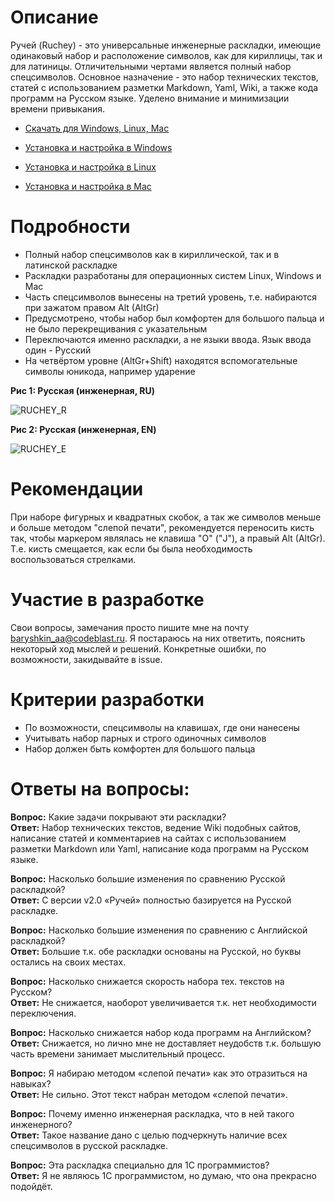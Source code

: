 # Описание
Ручей (Ruchey) - это универсальные инженерные раскладки, имеющие одинаковый набор и расположение символов, как для кириллицы, так и для латиницы. Отличительными чертами является полный набор спецсимволов. Основное назначение - это набор технических текстов, статей с использованием разметки Markdown, Yaml, Wiki, а также кода программ на Русском языке. Уделено внимание и минимизации времени привыкания.

* [Скачать для Windows, Linux, Mac](https://github.com/A-Projects/Ruchey/releases/)

* [Установка и настройка в Windows](https://github.com/A-Projects/Ruchey/wiki/%D0%A3%D1%81%D1%82%D0%B0%D0%BD%D0%BE%D0%B2%D0%BA%D0%B0-%D0%B8-%D0%BD%D0%B0%D1%81%D1%82%D1%80%D0%BE%D0%B9%D0%BA%D0%B0-%D0%B2-Windows)

* [Установка и настройка в Linux](https://github.com/A-Projects/Ruchey/wiki/%D0%A3%D1%81%D1%82%D0%B0%D0%BD%D0%BE%D0%B2%D0%BA%D0%B0-%D0%B8-%D0%BD%D0%B0%D1%81%D1%82%D1%80%D0%BE%D0%B9%D0%BA%D0%B0-%D0%B2-Linux)

* [Установка и настройка в Mac](https://github.com/A-Projects/Ruchey/wiki/%D0%A3%D1%81%D1%82%D0%B0%D0%BD%D0%BE%D0%B2%D0%BA%D0%B0-%D0%B8-%D0%BD%D0%B0%D1%81%D1%82%D1%80%D0%BE%D0%B9%D0%BA%D0%B0-%D0%B2-Mac)

# Подробности
* Полный набор спецсимволов как в кириллической, так и в латинской раскладке
* Раскладки разработаны для операционных систем Linux, Windows и Mac
* Часть спецсимволов вынесены на третий уровень, т.е. набираются при зажатом правом Alt (AltGr)
* Предусмотрено, чтобы набор был комфортен для большого пальца и не было перекрещивания с указательным
* Переключаются именно раскладки, а не языки ввода. Язык ввода один - Русский
* На четвёртом уровне (AltGr+Shift) находятся вспомогательные символы юникода, например ударение

**Рис 1: Русская (инженерная, RU)**

![RUCHEY_R](https://user-images.githubusercontent.com/38563625/189160631-ece9d802-c865-4496-9750-e2fa5ccc2887.png)

**Рис 2: Русская (инженерная, EN)**

![RUCHEY_E](https://user-images.githubusercontent.com/38563625/189160648-ed4d44cb-81a0-43b2-a71b-3b190fce7c90.png)

# Рекомендации
При наборе фигурных и квадратных скобок, а так же символов меньше и больше методом "слепой печати", рекомендуется переносить кисть так, чтобы маркером являлась не клавиша "О" ("J"), а правый Alt (AltGr). Т.е. кисть смещается, как если бы была необходимость воспользоваться стрелками.

# Участие в разработке
Свои вопросы, замечания просто пишите мне на почту <baryshkin_aa@codeblast.ru>. Я постараюсь на них ответить, пояснить некоторый ход мыслей и решений. Конкретные ошибки, по возможности, закидывайте в issue.

# Критерии разработки
* По возможности, спецсимволы на клавишах, где они нанесены
* Учитывать набор парных и строго одиночных символов
* Набор должен быть комфортен для большого пальца

# Ответы на вопросы:
**Вопрос:** Какие задачи покрывают эти раскладки?  
**Ответ:** Набор технических текстов, ведение Wiki подобных сайтов, написание статей и комментариев на сайтах с использованием разметки Markdown или Yaml, написание кода программ на Русском языке.

**Вопрос:** Насколько большие изменения по сравнению Русской раскладкой?  
**Ответ:** С версии v2.0 «Ручей» полностью базируется на Русской раскладке.

**Вопрос:** Насколько большие изменения по сравнению с Английской раскладкой?  
**Ответ:** Большие т.к. обе раскладки основаны на Русской, но буквы остались на своих местах.

**Вопрос:** Насколько снижается скорость набора тех. текстов на Русском?  
**Ответ:** Не снижается, наоборот увеличивается т.к. нет необходимости переключения.

**Вопрос:** Насколько снижается набор кода программ на Английском?  
**Ответ:** Снижается, но лично мне не доставляет неудобств т.к. большую часть времени занимает мыслительный процесс.

**Вопрос:** Я набираю методом «слепой печати» как это отразиться на навыках?  
**Ответ:** Не сильно. Этот текст набран методом «слепой печати».

**Вопрос:** Почему именно инженерная раскладка, что в ней такого инженерного?  
**Ответ:** Такое название дано с целью подчеркнуть наличие всех спецсимволов в русской раскладке.

**Вопрос:** Эта раскладка специально для 1С программистов?  
**Ответ:** Я не являюсь 1С программистом, но думаю, что она прекрасно подойдёт.
